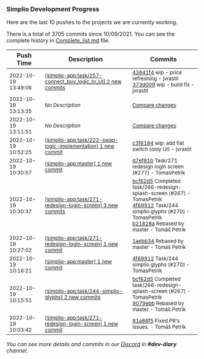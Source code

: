 
### Simplio Development Progress

Here are the last 10 pushes to the projects we are currently working.

There is a total of 3705 commits since 10/09/2021. You can see the complete history in
 [Complete_list.md](Complete_list.md) file.

| Push Time | Description | Commits |
| --- | --- | --- |
| <sub>2022-10-19 13:49:06</sub> | <sub>[[simplio-app:task/257\-connect\_buy\_logic\_to\_UI] 2 new commits](https://github.com/SimplioOfficial/simplio-app/compare/37a756117c90...373d009254ba)</sub> | <sub>[43841f4](https://github.com/SimplioOfficial/simplio-app/commit/43841f4ad182a3739e9eb220b0ac99e511bcd277) wip - price refreshing - jvrastil<br>[373d009](https://github.com/SimplioOfficial/simplio-app/commit/373d009254baf1e89ad1b90ca1383ad6a8be2ce9) wip - build fix - jvrastil</sub> |
| <sub>2022-10-19 13:13:35</sub> | <sub>_No Description_</sub> | <sub>[Compare changes](https://github.com/SimplioOfficial/simplio-app/compare/508bdb6c320c...37a756117c90)</sub> |
| <sub>2022-10-19 13:11:51</sub> | <sub>_No Description_</sub> | <sub>[Compare changes](https://github.com/SimplioOfficial/simplio-app/compare/66d3cd18d66b...9f9448caadff)</sub> |
| <sub>2022-10-19 10:52:25</sub> | <sub>[[simplio-app:task/222\-swap\-logic\-implementation] 1 new commit](https://github.com/SimplioOfficial/simplio-app/commit/c3f61845d4dec1c0c64755cf84c743d8fea0a041)</sub> | <sub>[c3f6184](https://github.com/SimplioOfficial/simplio-app/commit/c3f61845d4dec1c0c64755cf84c743d8fea0a041) wip: add fiat switch (only UI) - jvrastil</sub> |
| <sub>2022-10-19 10:30:57</sub> | <sub>[[simplio-app:master] 1 new commit](https://github.com/SimplioOfficial/simplio-app/commit/d7ef81b4f71bfc3cdf55708a906bf510c95a7e1c)</sub> | <sub>[d7ef81b](https://github.com/SimplioOfficial/simplio-app/commit/d7ef81b4f71bfc3cdf55708a906bf510c95a7e1c) Task/271 redesign login screen (#277) - TomasPetrik</sub> |
| <sub>2022-10-19 10:30:37</sub> | <sub>[[simplio-app:task/271\-redesign\-login\-screen] 3 new commits](https://github.com/SimplioOfficial/simplio-app/compare/1aebb34a5eba...b21828a29fa2)</sub> | <sub>[bcf62d5](https://github.com/SimplioOfficial/simplio-app/commit/bcf62d5d89101dc3f7b1e1175c3fd94006313045) Completed task/266-redesign-splash-screen (#267) - TomasPetrik<br>[4f69912](https://github.com/SimplioOfficial/simplio-app/commit/4f699126507f05b92a6e7246f0f6221bc60140f2) Task/244 simplio glyphs (#270) - TomasPetrik<br>[b21828a](https://github.com/SimplioOfficial/simplio-app/commit/b21828a29fa224cf355582563981a4f08aa94b0c) Rebased by master - Tomáš Petrík</sub> |
| <sub>2022-10-19 10:27:02</sub> | <sub>[[simplio-app:task/271\-redesign\-login\-screen] 1 new commit](https://github.com/SimplioOfficial/simplio-app/commit/1aebb34a5eba520610b6f1a22003a768df9d5288)</sub> | <sub>[1aebb34](https://github.com/SimplioOfficial/simplio-app/commit/1aebb34a5eba520610b6f1a22003a768df9d5288) Rebased by master - Tomáš Petrík</sub> |
| <sub>2022-10-19 10:16:21</sub> | <sub>[[simplio-app:master] 1 new commit](https://github.com/SimplioOfficial/simplio-app/commit/4f699126507f05b92a6e7246f0f6221bc60140f2)</sub> | <sub>[4f69912](https://github.com/SimplioOfficial/simplio-app/commit/4f699126507f05b92a6e7246f0f6221bc60140f2) Task/244 simplio glyphs (#270) - TomasPetrik</sub> |
| <sub>2022-10-19 10:15:51</sub> | <sub>[[simplio-app:task/244\-simplio\-glyphs] 2 new commits](https://github.com/SimplioOfficial/simplio-app/compare/40ccec987fc5...9079ebb600db)</sub> | <sub>[bcf62d5](https://github.com/SimplioOfficial/simplio-app/commit/bcf62d5d89101dc3f7b1e1175c3fd94006313045) Completed task/266-redesign-splash-screen (#267) - TomasPetrik<br>[9079ebb](https://github.com/SimplioOfficial/simplio-app/commit/9079ebb600db3c5852e09442cdd7b8c4064924aa) Rebased by master - Tomáš Petrík</sub> |
| <sub>2022-10-19 10:03:42</sub> | <sub>[[simplio-app:task/271\-redesign\-login\-screen] 1 new commit](https://github.com/SimplioOfficial/simplio-app/commit/81a88f5c0611bbe8bad321e5a9c0ff3d263223db)</sub> | <sub>[81a88f5](https://github.com/SimplioOfficial/simplio-app/commit/81a88f5c0611bbe8bad321e5a9c0ff3d263223db) Fixed PR's issues. - Tomáš Petrík</sub> |

_You can see more details and commits in our [Discord](https://discord.gg/aKhjuwZmdP) in **#dev-diary** channel._
